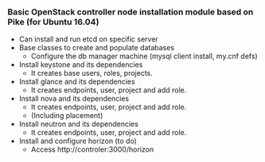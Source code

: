### Basic OpenStack **controller** node installation module based on Pike (for Ubuntu 16.04)

 - Can install and run etcd on specific server
 - Base classes to create and populate databases
   - Configure the db manager machine (mysql client install, my.cnf defs)
 - Install keystone and its dependencies
   - It creates base users, roles, projects.
 - Install glance and its dependencies 
   - It creates endpoints, user, project and add role.
 - Install nova and its dependencies
   - It creates endpoints, user, project and add role.
   - (Including placement)
 - Install neutron and its dependencies 
   - It creates endpoints, user, project and add role.
 - Install and configure horizon (to do)
   - Access http://controler:3000/horizon
